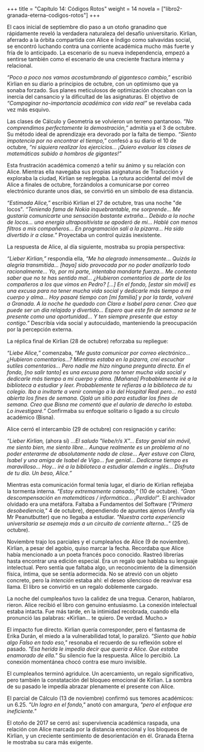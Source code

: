 
+++
title = "Capítulo 14: Códigos Rotos"
weight = 14
novela = ["libro2-granada-eterna-codigos-rotos"]
+++

El caos inicial de septiembre dio paso a un otoño granadino que rápidamente reveló la verdadera naturaleza del desafío universitario. Kirlian, aferrado a la órbita compartida con Alice e Índigo como salvavidas social, se encontró luchando contra una corriente académica mucho más fuerte y fría de lo anticipado. La escenario de su nueva independencia, empezó a sentirse también como el escenario de una creciente fractura interna y relacional.

*“Poco a poco nos vamos acostumbrando al gigantesco cambio,”* escribió Kirlian en su diario a principios de octubre, con un optimismo que ya sonaba forzado. Sus planes meticulosos de optimización chocaban con la inercia del cansancio y la dificultad de las asignaturas. El objetivo de *“Compaginar no-importancia académica con vida real”* se revelaba cada vez más esquivo.

Las clases de Cálculo y Geometría se volvieron un terreno pantanoso. *“No comprendimos perfectamente la demostración,”* admitía ya el 3 de octubre. Su método ideal de aprendizaje era devorado por la falta de tiempo. *“Siento impotencia por no encontrar el tiempo,”* confesó a su diario el 10 de octubre, *“ni siquiera realizar los ejercicios... ¡Quiero evaluar las clases de matemáticas subido a hombros de gigantes!”*

Esta frustración académica comenzó a teñir su ánimo y su relación con Alice. Mientras ella navegaba sus propias asignaturas de Traducción y exploraba la ciudad, Kirlian se replegaba. La rotura accidental del móvil de Alice a finales de octubre, forzándolos a comunicarse por correo electrónico durante unos días, se convirtió en un símbolo de esa distancia.

*“Estimada Alice,”* escribió Kirlian el 27 de octubre, tras una noche "de locos". *“Teniendo fama de Nokia inquebrantable, me sorprende... Me gustaría comunicarte una sensación bastante extraña... Debido a la noche de locos... una energía ultrapositivista se apoderó de mi... Hablé con menos filtros a mis compañeros... En programación salí a la pizarra... Ha sido divertido ir a clase.”* Proyectaba un control quizás inexistente.

La respuesta de Alice, al día siguiente, mostraba su propia perspectiva:

*“Lieber Kirlian,”* respondía ella, *“Me ha alegrado inmensamente... Quizás la alegría transmitida... [haya] sido provocada por no poder analizarlo todo racionalmente... Yo, por mi parte, intentaba mandarte fuerza... Me contenta saber que no te has sentido mal... ¿Hubieron comentarios de parte de los compañeros a los que vimos en Pedro? [...] En el fondo, [estar sin móvil] es una excusa para no tener mucha vida social y dedicarle más tiempo a mi cuerpo y alma... Hoy pasaré tiempo con [mi familia] y por la tarde, volveré a Granada. A la noche he quedado con Clara e Isabel para cenar. Creo que puede ser un día relajado y divertido... Espero que este fin de semana se te presente como una oportunidad... Y ten siempre presente que estoy contigo.”* Describía vida social y autocuidado, manteniendo la preocupación por la percepción externa.

La réplica final de Kirlian (28 de octubre) reforzaba su repliegue:

*“Liebe Alice,”* comenzaba, *“Me gusta comunicar por correo electrónico... ¿Hubieron comentarios...? Mientras estaba en la pizarra, creí escuchar sutiles comentarios... Pero nadie me hizo ninguna pregunta directa. En el fondo, [no salir tanto] es una excusa para no tener mucha vida social y dedicarle más tiempo a mi cuerpo y alma. [Mañana] Probablemente iré a la biblioteca a estudiar y leer. Probablemente te refieras a la biblioteca de tu colegio. Iba a invitarte a venir conmigo a la del Hospital Real pero... no está abierta los fines de semana. Ojalá un sitio para estudiar los fines de semana. Creo que Bisna me comentó que el aulario de derecho lo estaba. Lo investigaré.”* Confirmaba su enfoque solitario o ligado a su círculo académico (Bisna).

Alice cerró el intercambio (29 de octubre) con resignación y cariño:

*“Lieber Kirlian,* (ahora sí) *...El saludo "liebe/r/s X"... Estoy genial sin móvil, me siento bien, me siento libre... Aunque realmente es un problema al no poder enterarme de absolutamente nada de clase... Ayer estuve con Clara, Isabel y una amiga de Isabel de Vigo... fue genial... Dedicarse tiempo es maravilloso... Hoy... iré a la biblioteca a estudiar alemán e inglés... Disfruta de tu día. Un beso, Alice.”*

Mientras esta comunicación formal tenía lugar, el diario de Kirlian reflejaba la tormenta interna. *“Estoy extremamente cansado,”* (10 de octubre). *“Gran descompensación en matemáticas / informática... ¡Perdido!”*. El archivador olvidado era una metáfora. Faltaba a Fundamentos del Software (*"Primera desobediencia,"* 4 de octubre), dependiendo de apuntes ajenos (Annfly vía Mr Peanutbutter) que no llegaba a estudiar. *"Nuestra corta experiencia universitaria se asemeja más a un circuito de corriente alterna..."* (25 de octubre).

Noviembre trajo los parciales y el cumpleaños de Alice (9 de noviembre). Kirlian, a pesar del agobio, quiso marcar la fecha. Recordaba que Alice había mencionado a un poeta francés poco conocido. Rastreó librerías hasta encontrar una edición especial. Era un regalo que hablaba su lenguaje intelectual. Pero sentía que faltaba algo, un reconocimiento de la dimensión física, íntima, que se sentía adormecida. No se atrevió con un objeto concreto, pero la *intención* estaba ahí: el deseo silencioso de reavivar esa llama. El libro se convirtió en un regalo doblemente cargado.

La noche del cumpleaños tuvo la calidez de una tregua. Cenaron, hablaron, rieron. Alice recibió el libro con genuino entusiasmo. La conexión intelectual estaba intacta. Fue más tarde, en la intimidad recobrada, cuando ella pronunció las palabras: «Kirlian... te quiero. De verdad. Mucho.»

El impacto fue directo. Kirlian quería corresponder, pero el fantasma de Erika Durán, el miedo a la vulnerabilidad total, lo paralizó. *"Siento que había algo Falso en todo eso,"* resonaba el recuerdo de su reflexión sobre el pasado. *"Esa herida le impedía decir que quería a Alice. Que estaba enamorado de ella."* Su silencio fue la respuesta. Alice lo percibió. La conexión momentánea chocó contra ese muro invisible.

El cumpleaños terminó agridulce. Un acercamiento, un regalo significativo, pero también la constatación del bloqueo emocional de Kirlian. La sombra de su pasado le impedía abrazar plenamente el presente con Alice.

El parcial de Cálculo (13 de noviembre) confirmó sus temores académicos: un 6.25. *"Un logro en el fondo,"* anotó con amargura, *"pero el enfoque era ineficiente."*

El otoño de 2017 se cerró así: supervivencia académica raspada, una relación con Alice marcada por la distancia emocional y los bloqueos de Kirlian, y un creciente sentimiento de desorientación en él. Granada Eterna le mostraba su cara más exigente.